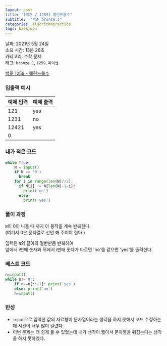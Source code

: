 ```yaml
---
layout: post
title: "[백준 / 1259] 팰린드롬수"
subtitle:  "백준 bronze.1"
categories: algorithmpractice
tags: baekjoon
---
```


날짜: 2021년 5월 24일  
소요 시간: 13분 28초  
카테고리: 수학 문제  
태그: `bronze.1`, `1259`, `파이썬`  


[백준 1259 - 팰린드롬수](https://www.acmicpc.net/problem/1259)

### 입출력 예시  

|예제 입력|예제 출력|
|---|---|
|121|yes|
|1231|no|
|12421|yes|  
|0||  
  
### 내가 적은 코드

```python
while True:
    N = input()
    if N == '0':
      break
    for i in range(len(N)//2):
      if N[i] != N[len(N)-1-i]:
        print('no')
      else:
        print('yes')
```

### 풀이 과정  

`N`이 0이 나올 때 까지 이 동작을 계속 반복한다.  
(여기서 0은 문자열로 선언 해 주어야 한다.)  
  
입력된 `N`의 길이의 절반만큼 반복하여  
앞에서 i번째 숫자와 뒤에서 i번째 숫자가 다르면 'no'를 같으면 'yes'를 출력한다.  


  
### 베스트 코드

```python
n=input()
while n!='0':
    if n==n[::-1]: print('yes')
    else: print('no')
    n=input()
```

### 반성

- `input`으로 입력한 값의 자료형이 문자열이라는 생각을 하지 못해서 코드 수정하는 데 시간이 너무 많이 걸렸다.
- 이번 문제는 더 쉽게 풀 수 있었는데 내가 생각이 짧아서 문자열을 뒤집는다는 생각을 하지 못하였다.
  
